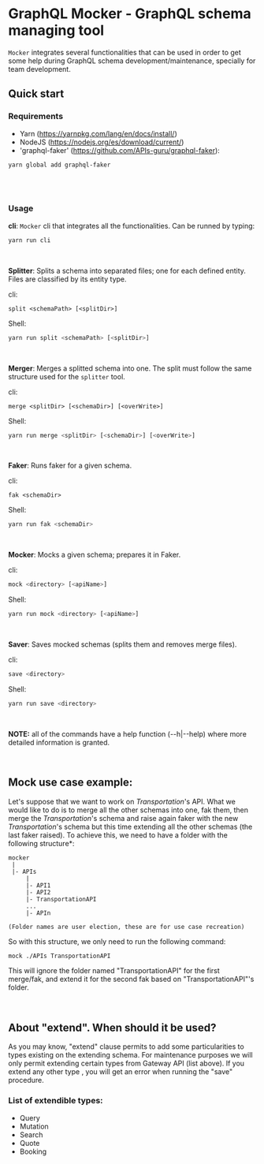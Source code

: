 # GraphQL Mocker - GraphQL schema managing tool

`Mocker` integrates several functionalities that can be used in order to get some help during GraphQL schema development/maintenance, specially for team development.


## Quick start
### Requirements

- Yarn (https://yarnpkg.com/lang/en/docs/install/)
- NodeJS (https://nodejs.org/es/download/current/)
- 'graphql-faker' (https://github.com/APIs-guru/graphql-faker):
```sh
yarn global add graphql-faker
```
<br/>
<br/>

### Usage
**cli**:  `Mocker` cli that integrates all the functionalities. Can be runned by typing:
```sh
yarn run cli
```
<br/>

**Splitter**: Splits a schema into separated files; one for each defined entity. Files are classified by its entity type.

cli:
```
split <schemaPath> [<splitDir>]
```
Shell:
```sh
yarn run split <schemaPath> [<splitDir>]
```

<br/>

**Merger**: Merges a splitted schema into one. The split must follow the same structure used for the `splitter` tool.

cli:
```
merge <splitDir> [<schemaDir>] [<overWrite>]
```
Shell:
```sh
yarn run merge <splitDir> [<schemaDir>] [<overWrite>]
```

<br/>

**Faker**: Runs faker for a given schema.

cli:
```
fak <schemaDir>
```
Shell:
```sh
yarn run fak <schemaDir>
```

<br/>

**Mocker**: Mocks a given schema; prepares it in Faker.

cli:
```sh
mock <directory> [<apiName>]
```
Shell:
```sh
yarn run mock <directory> [<apiName>]
```

<br/>

**Saver**: Saves mocked schemas (splits them and removes merge files).

cli:
```sh
save <directory>
```
Shell:
```sh
yarn run save <directory>
```
<br/>

**NOTE:** all of the commands have a help function (--h|--help) where more detailed information is granted.

<br/>

## Mock use case example:
Let's suppose that we want to work on *Transportation*'s API. What we would like to do is to merge all the other schemas into one, fak them, then merge the *Transportation*'s schema and raise again faker with the new *Transportation*'s schema but this time extending all the other schemas (the last faker raised). To achieve this, we need to have a folder with the following structure*:

```
mocker
 |
 |- APIs
     |
     |- API1
     |- API2
     |- TransportationAPI
     ...
     |- APIn

(Folder names are user election, these are for use case recreation)
```

So with this structure, we only need to run the following command:
```sh
mock ./APIs TransportationAPI
```

This will ignore the folder named "TransportationAPI" for the first merge/fak, and 
extend it for the second fak based on "TransportationAPI"'s folder.

<br/>

## About "extend". When should it be used?
As you may know, "extend" clause permits to add some particularities to types existing on the extending schema. For maintenance purposes we will only permit extending certain types from Gateway API (list above). If you extend any other type , you will get an error when running the "save" procedure.
<br/>

### List of extendible types:
* Query
* Mutation
* Search
* Quote
* Booking
